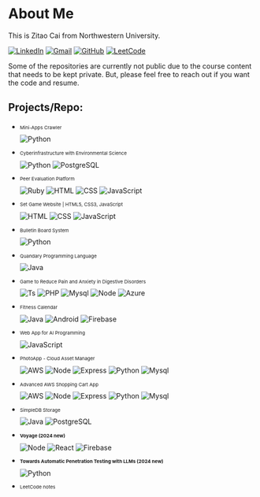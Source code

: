 <h1>About Me</h1>

<p>This is Zitao Cai from Northwestern University.</p>

[![LinkedIn](https://img.shields.io/badge/linkedin-%230077B5.svg?style=for-the-badge&logo=linkedin&logoColor=white)](https://www.linkedin.com/in/zitaocai)
[![Gmail](https://img.shields.io/badge/Gmail-D14836?style=for-the-badge&logo=gmail&logoColor=white)](mailto:jerrychoiczt@gmail.com)
[![GitHub](https://img.shields.io/badge/github-%23121011.svg?style=for-the-badge&logo=github&logoColor=white)](https://github.com/CztCFfSNI)
[![LeetCode](https://img.shields.io/badge/LeetCode-000000?style=for-the-badge&logo=LeetCode&logoColor=#d16c06)](https://leetcode.com/CztCFfSNI/)

<p>Some of the repositories are currently not public due to the course content that needs to be kept private. But, please feel free to reach out if you want the code and resume. </p>

<h2>Projects/Repo:</h2>

<ul>
  <li>
    <p style="font-size:1vw">Mini-Apps Crawler</p> 
    <img class="skill-icon" src="https://skillicons.dev/icons?i=py" alt="Python">
  </li>
  <li>
    <p style="font-size:1vw">Cyberinfrastructure with Environmental Science</p>
    <img class="skill-icon" src="https://skillicons.dev/icons?i=py" alt="Python">
    <img class="skill-icon" src="https://skillicons.dev/icons?i=postgres" alt="PostgreSQL">
  </li>
  <li>
    <p style="font-size:1vw">Peer Evaluation Platform</p>
    <img class="skill-icon" src="https://skillicons.dev/icons?i=ruby" alt="Ruby">
    <img class="skill-icon" src="https://skillicons.dev/icons?i=html" alt="HTML">
    <img class="skill-icon" src="https://skillicons.dev/icons?i=css" alt="CSS">
    <img class="skill-icon" src="https://skillicons.dev/icons?i=js" alt="JavaScript">
  </li>
  <li><p style="font-size:1vw">Set Game Website | HTML5, CSS3, JavaScript</p>
    <img class="skill-icon" src="https://skillicons.dev/icons?i=html" alt="HTML">
    <img class="skill-icon" src="https://skillicons.dev/icons?i=css" alt="CSS">
    <img class="skill-icon" src="https://skillicons.dev/icons?i=js" alt="JavaScript">
  </li>
  <li><p style="font-size:1vw">Bulletin Board System</p>
    <img class="skill-icon" src="https://skillicons.dev/icons?i=py" alt="Python">
  </li>
  <li><p style="font-size:1vw">Quandary Programming Language</P>
    <img class="skill-icon" src="https://skillicons.dev/icons?i=java" alt="Java"></li>
  <li><p style="font-size:1vw">Game to Reduce Pain and Anxiety in Digestive Disorders</p>
    <img class="skill-icon" src="https://skillicons.dev/icons?i=ts" alt="Ts">
    <img class="skill-icon" src="https://skillicons.dev/icons?i=php" alt="PHP">
    <img class="skill-icon" src="https://skillicons.dev/icons?i=mysql" alt="Mysql">
    <img class="skill-icon" src="https://skillicons.dev/icons?i=nodejs" alt="Node">
    <img class="skill-icon" src="https://skillicons.dev/icons?i=azure" alt="Azure">
  </li>
  <li><p style="font-size:1vw">Fitness Calendar</p>
    <img class="skill-icon" src="https://skillicons.dev/icons?i=java" alt="Java">
    <img class="skill-icon" src="https://skillicons.dev/icons?i=androidstudio" alt="Android">
    <img class="skill-icon" src="https://skillicons.dev/icons?i=firebase" alt="Firebase">
  </li>
  <li><p style="font-size:1vw">Web App for Al Programming</p>
    <img class="skill-icon" src="https://skillicons.dev/icons?i=js" alt="JavaScript">
  </li>
  <li><p style="font-size:1vw">PhotoApp - Cloud Asset Manager</p>
    <img class="skill-icon" src="https://skillicons.dev/icons?i=aws" alt="AWS">
    <img class="skill-icon" src="https://skillicons.dev/icons?i=nodejs" alt="Node">
    <img class="skill-icon" src="https://skillicons.dev/icons?i=express" alt="Express">
    <img class="skill-icon" src="https://skillicons.dev/icons?i=py" alt="Python">
    <img class="skill-icon" src="https://skillicons.dev/icons?i=mysql" alt="Mysql">
  </li>
  <li><p style="font-size:1vw">Advanced AWS Shopping Cart App</p>
    <img class="skill-icon" src="https://skillicons.dev/icons?i=aws" alt="AWS">
    <img class="skill-icon" src="https://skillicons.dev/icons?i=nodejs" alt="Node">
    <img class="skill-icon" src="https://skillicons.dev/icons?i=express" alt="Express">
    <img class="skill-icon" src="https://skillicons.dev/icons?i=py" alt="Python">
    <img class="skill-icon" src="https://skillicons.dev/icons?i=mysql" alt="Mysql">
  </li>
  <li><p style="font-size:1vw">SimpleDB Storage</P>
    <img class="skill-icon" src="https://skillicons.dev/icons?i=java" alt="Java">
    <img class="skill-icon" src="https://skillicons.dev/icons?i=postgres" alt="PostgreSQL">
  </li>
  <li><p style="font-size:1vw"><b>Voyage (2024 new)</b></p>
    <img class="skill-icon" src="https://skillicons.dev/icons?i=nodejs" alt="Node">
    <img class="skill-icon" src="https://skillicons.dev/icons?i=react" alt="React">
    <img class="skill-icon" src="https://skillicons.dev/icons?i=firebase" alt="Firebase">
  </li>
  <li><p style="font-size:1vw"><b>Towards Automatic Penetration Testing with LLMs (2024 new)</b></p>
    <img class="skill-icon" src="https://skillicons.dev/icons?i=py" alt="Python">
  </li>
  <li><p style="font-size:1vw">LeetCode notes</li>
</ul>

<!-- <style>
  .skill-icon {
    width: 40px;
    height: 40px;
    margin-right: 5px; 
  }
</style> -->

<!-- ### 1. Mini-Apps Crawler | Python

### 2. Cyberinfrastructure with Environmental Science | Python, PostgreSQL

### 3. Peer Evaluation Platform | Ruby on Rails, HTML5, CSS3, JavaScript

### 4. Set Game Website | HTML5, CSS3, JavaScript

### 5. Bulletin Board System | Python

### 6. Quandary Programming Language | Java

### 7. Game to Reduce Pain and Anxiety in Digestive Disorders | Typescript, PHP, MySql, Node.js

### 8. Fitness Calendar | Java, Android Studio, Firebase

### 9. Web App for Al Programming | Javascript

### 10. PhotoApp - Cloud Asset Manager | AWS, Node.js, Express.js, Python, MySQL

### 11. Advanced AWS Shopping Cart App | AWS, Node.js, Express.js, Python, MySQL

### 12. SimpleDB Storage | Java

### 13. Voyage (2024 new) | Node.js, React, Firebase

### 14. Towards Automatic Penetration Testing with LLMs (2024 new) | Python

### 15. LeetCode notes -->

